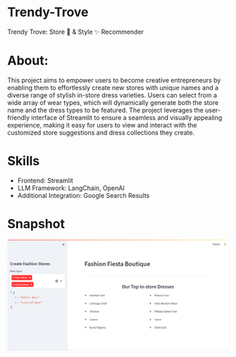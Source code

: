 # Trendy-Trove
Trendy Trove: Store 🛒 &amp; Style ✨ Recommender

# About:
This project aims to empower users to become creative entrepreneurs by enabling them to effortlessly create new 
stores with unique names and a diverse range of stylish in-store dress varieties. Users can select from a wide 
array of wear types, which will dynamically generate both the store name and the dress types to be featured. 
The project leverages the user-friendly interface of Streamlit to ensure a seamless and visually appealing experience, 
making it easy for users to view and interact with the customized store suggestions and dress collections they create.

# Skills
- Frontend: Streamlit
- LLM Framework: LangChain, OpenAI
- Additional Integration: Google Search Results 

# Snapshot
<img src = "https://github.com/Grace-Hephzibah/Trendy-Trove/blob/main/Screenshot/image.png"> 

